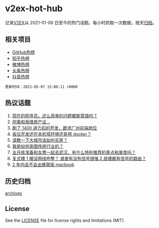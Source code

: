 # v2ex-hot-hub

 记录[V2EX](https://www.v2ex.com/)从 2021-01-06 日至今的热门话题。每小时抓取一次数据，按天[归档](archives)。
 
 ## 相关项目

- [GitHub热榜](https://github.com/snaildev/github-hot-hub)
- [知乎热榜](https://github.com/snaildev/zhihu-hot-hub)
- [微博热榜](https://github.com/snaildev/weibo-hot-hub)
- [头条热榜](https://github.com/snaildev/toutiao-hot-hub)
- [抖音热榜](https://github.com/snaildev/douyin-hot-hub)


 `更新时间：2021-05-07 15:08:11 +0800`

## 热议话题

1. [现在的程序员，这么简单的问题都能答错吗？](https://www.v2ex.com/t/775262)
1. [同事和我借房产证…](https://www.v2ex.com/t/775403)
1. [刷了 1400 道力扣的开发，跪求广州前端岗位](https://www.v2ex.com/t/775284)
1. [各位开发还在本机搭环境还是用 docker？](https://www.v2ex.com/t/775224)
1. [请教一下大城市该如何买房？](https://www.v2ex.com/t/775335)
1. [我是如何突围传统行业的？](https://www.v2ex.com/t/775334)
1. [五月底准备和女票一起去武汉，有什么特别推荐的景点和美食吗？](https://www.v2ex.com/t/775200)
1. [复式楼 1 楼没网线咋整？ 或者有没有信号很强 2 层楼都有信号的路由？](https://www.v2ex.com/t/775352)
1. [2 年内会不会出蜂窝版 macbook](https://www.v2ex.com/t/775184)

## 历史归档

[archives](archives)

## License

See the [LICENSE](LICENSE) file for license rights and limitations (MIT).
